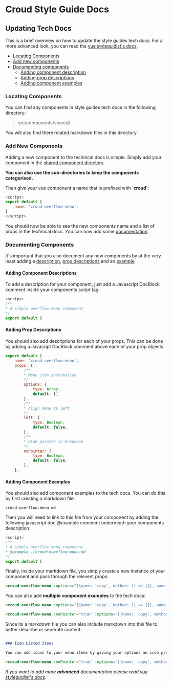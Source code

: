 # Croud Style Guide Docs

## Updating Tech Docs

This is a brief overview on how to update the style guides tech docs. For a more advanced look, you can read the [vue styleguidist's docs](https://github.com/vue-styleguidist/vue-styleguidist/blob/master/docs/Documenting.md).

* [Locating Components](#locating-components)
* [Add new components](#add-components)
* [Documenting components](#document-components)
	* [Adding component description](#component-description)
	* [Adding prop descriptions](#prop-descriptions)
	* [Adding component examples](#component-examples)

<a name="locating-components"></a>
### Locating Components
You can find any components in style guides tech docs in the following directory:

>src/components/shared/

You will also find there related markdown files in this directory.

<a name="add-components"></a>
### Add New Components
Adding a new component to the technical docs is simple. Simply add your component in the [shared component directory](#locating-components).

**You can also use the sub-directories to keep the components categorised.**

Then give your vue component a  name that is prefixed with '**croud**':
```javascript
<script>
export default {
	name: 'croud-overflow-menu',
}
</script>
```
You should now be able to see the new components name and a list of props in the technical docs. You can now add some [documentation](#document-components).
<a name="document-components"></a>
### Documenting Components
It's important that you also document any new components by at the very least adding a [description](#component-description), [prop descriptions](#prop-descriptions) and an [example](#component-examples).

<a name="component-description"></a>
#### Adding Component Descriptions
To add a description for your component, just add a Javascript DocBlock comment inside your components script tag.
```javascript
<script>
/**
* A simple overflow menu component
*/
export default {
```
<a name="prop-descriptions"></a>
#### Adding Prop Descriptions
You should also add descriptions for each of your props. This can be done by adding a Javacript DocBlock comment above each of your prop objects.
```javascript
export default {
    name: 'croud-overflow-menu',
    props: {
        /**
        * Menu item information
        */
        options: {
            type: Array,
            default: [],
        },
        /**
        * Align menu to left
        */
        left: {
            type: Boolean,
            default: false,
        },
        /**
        * Hide pointer in Dropdown
        */
        noPointer: {
            type: Boolean,
            default: false,
        },
    },
```
<a name="component-examples"></a>
#### Adding Component Examples
You should also add component examples to the tech docs. You can do this by first creating a markdown file:

	croud-overflow-menu.md

Then you will need to link to this file from your component by adding the following javascript doc @example comment underneath your components description:

```javascript
<script>
/**
* A simple overflow menu component
* @example ./croud-overflow-menu.md
*/
export default {
```
Finally, inside your markdown file, you simply create a new instance of your component and pass through the relevent props:
```markdown
<croud-overflow-menu :options="[{name: 'copy', method: () => {}}, name: 'export', method: () => {}]"></croud-overflow-menu>
```
You can also add **multiple component examples** to the tech docs:	
```markdown
<croud-overflow-menu :options="[{name: 'copy', method: () => {}}, name: 'export', method: () => {}]"></croud-overflow-menu>

<croud-overflow-menu :noPointer="true" :options="[{name: 'copy', method: () => {}]"></croud-overflow-menu>
```
Since its a markdown file you can also include markdown into this file to better describe or seperate content:

```markdown

### Icon Listed Items

You can add icons to your menu items by giving your options an icon property.

<croud-overflow-menu :noPointer="true" :options="[{name: 'copy', method: () => {}, icon: 'copy'}]"></croud-overflow-menu>
```

*If you want to add more ***advanced*** documentation please read [vue styleguidist's docs](https://github.com/vue-styleguidist/vue-styleguidist/blob/master/docs/Documenting.md).*